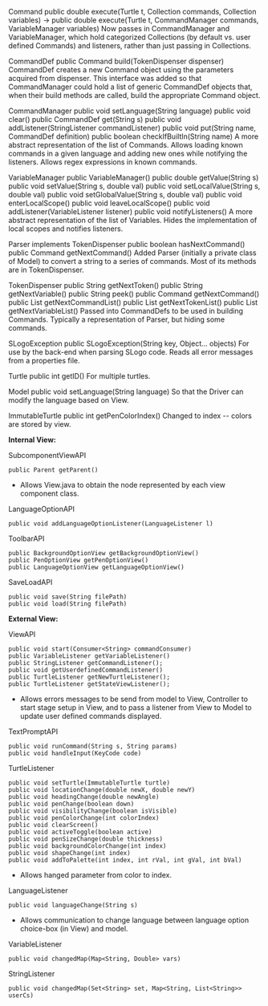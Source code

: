 Command
public double execute(Turtle t, Collection commands, Collection variables) → 
public double execute(Turtle t, CommandManager commands, VariableManager variables)
Now passes in CommandManager and VariableManager, which hold categorized Collections (by default vs. user defined Commands) and listeners, rather than just passing in Collections.

CommandDef
	public Command build(TokenDispenser dispenser)
CommandDef creates a new Command object using the parameters acquired from dispenser. This interface was added so that CommandManager could hold a list of generic CommandDef objects that, when their build methods are called, build the appropriate Command object.

CommandManager
public void setLanguage(String language) 
	public void clear() 
	public CommandDef get(String s)
	public void addListener(StringListener commandListener) 
	public void put(String name, CommandDef definition) 
	public boolean checkIfBuiltIn(String name)
A more abstract representation of the list of Commands. Allows loading known commands in a given language and adding new ones while notifying the listeners. Allows regex expressions in known commands.

VariableManager
public VariableManager() 
	public double getValue(String s) 
	public void setValue(String s, double val) 
	public void setLocalValue(String s, double val) 
	public void setGlobalValue(String s, double val) 
	public void enterLocalScope() 
	public void leaveLocalScope() 
	public void addListener(VariableListener listener) 
	public void notifyListeners()
A more abstract representation of the list of Variables. Hides the implementation of local scopes and notifies listeners.

Parser implements TokenDispenser
public boolean hasNextCommand()
public Command getNextCommand()
Added Parser (initially a private class of Model) to convert a string to a series of commands. Most of its methods are in TokenDispenser.

TokenDispenser
public String getNextToken()
	public String getNextVariable()
	public String peek()
	public Command getNextCommand()
	public List<Command> getNextCommandList()
	public List<String> getNextTokenList()
	public List<String> getNextVariableList()
Passed into CommandDefs to be used in building Commands. Typically a representation of Parser, but hiding some commands. 

SLogoException
  	public SLogoException(String key, Object... objects) 
For use by the back-end when parsing SLogo code. Reads all error messages from a properties file. 

Turtle
	public int getID()
For multiple turtles. 

Model
	public void setLanguage(String language)
So that the Driver can modify the language based on View. 

ImmutableTurtle
	public int getPenColorIndex()
Changed to index -- colors are stored by view. 

**Internal View:**

SubcomponentViewAPI
	
	public Parent getParent()

* Allows View.java to obtain the node represented by each view component class.

LanguageOptionAPI

	public void addLanguageOptionListener(LanguageListener l)
	
ToolbarAPI

	public BackgroundOptionView getBackgroundOptionView()
	public PenOptionView getPenOptionView()
	public LanguageOptionView getLanguageOptionView()

SaveLoadAPI

	public void save(String filePath)
	public void load(String filePath)


**External View:**

ViewAPI
	
	public void start(Consumer<String> commandConsumer)
	public VariableListener getVariableListener()
	public StringListener getCommandListener();
	public void getUserdefinedCommandListener()
	public TurtleListener getNewTurtleListener();
	public TurtleListener getStateViewListener();


* Allows errors messages to be send from model to View, Controller to start stage setup in View, and to pass a listener from View to Model to update user defined commands displayed.

TextPromptAPI

	public void runCommand(String s, String params)
	public void handleInput(KeyCode code)

TurtleListener
	
	public void setTurtle(ImmutableTurtle turtle)
	public void locationChange(double newX, double newY)
	public void headingChange(double newAngle)
	public void penChange(boolean down)
	public void visibilityChange(boolean isVisible)
	public void penColorChange(int colorIndex)
	public void clearScreen()
	public void activeToggle(boolean active)
	public void penSizeChange(double thickness)
	public void backgroundColorChange(int index)
	public void shapeChange(int index)
	public void addToPalette(int index, int rVal, int gVal, int bVal)

* Allows hanged parameter from color to index.

LanguageListener
	
	public void languageChange(String s)

* Allows communication to change language between language option choice-box (in View) and model.

VariableListener

	public void changedMap(Map<String, Double> vars)
	
StringListener

	public void changedMap(Set<String> set, Map<String, List<String>> userCs)
